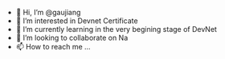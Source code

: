 - 👋 Hi, I’m @gaujiang
- 👀 I’m interested in Devnet Certificate
- 🌱 I’m currently learning in the very begining stage of DevNet
- 💞️ I’m looking to collaborate on Na
- 📫 How to reach me ...

<!---
gaujiang/gaujiang is a ✨ special ✨ repository because its `README.md` (this file) appears on your GitHub profile.
You can click the Preview link to take a look at your changes.
--->
